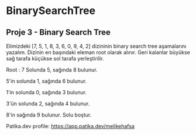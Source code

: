 # BinarySearchTree

## Proje 3 - Binary Search Tree


Elimizdeki [7, 5, 1, 8, 3, 6, 0, 9, 4, 2] dizininin binary search tree aşamalarını yazalım. Dizinin en başındaki eleman root olarak alınır. Geri kalanlar büyükse sağ tarafa küçükse sol tarafa yerleştirilir.

Root : 7
Solunda 5, sağında 8 bulunur.

5'in solunda 1, sağında 6 bulunur.

1'in solunda 0, sağında 3 bulunur.

3'ün solunda 2, sağında 4 bulunur.

8'in sağında 9 bulunur. Solu boştur.

Patika.dev profile: https://app.patika.dev/melikehafsa
